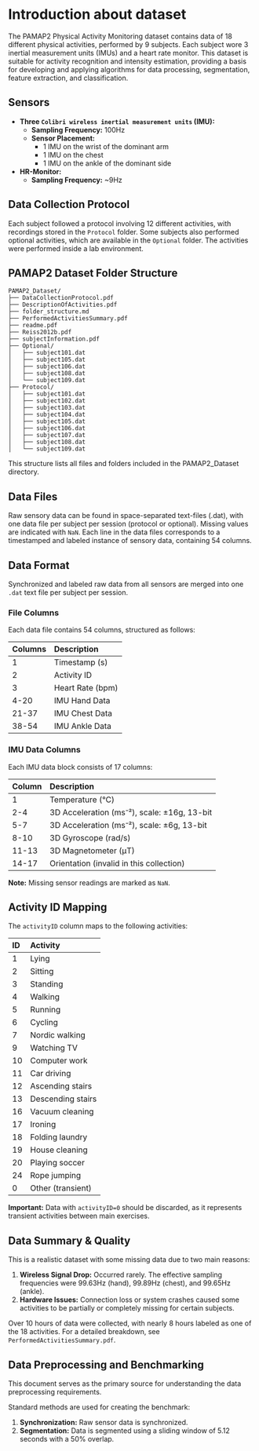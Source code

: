 # Introduction about dataset

The PAMAP2 Physical Activity Monitoring dataset contains data of 18 different physical activities, performed by 9 subjects. Each subject wore 3 inertial measurement units (IMUs) and a heart rate monitor. This dataset is suitable for activity recognition and intensity estimation, providing a basis for developing and applying algorithms for data processing, segmentation, feature extraction, and classification.

## Sensors

-   **Three `Colibri wireless inertial measurement units` (IMU):**
    -   **Sampling Frequency:** 100Hz
    -   **Sensor Placement:**
        -   1 IMU on the wrist of the dominant arm
        -   1 IMU on the chest
        -   1 IMU on the ankle of the dominant side
-   **HR-Monitor:**
    -   **Sampling Frequency:** ~9Hz

## Data Collection Protocol

Each subject followed a protocol involving 12 different activities, with recordings stored in the `Protocol` folder. Some subjects also performed optional activities, which are available in the `Optional` folder. The activities were performed inside a lab environment.

## PAMAP2 Dataset Folder Structure

```
PAMAP2_Dataset/
├── DataCollectionProtocol.pdf
├── DescriptionOfActivities.pdf
├── folder_structure.md
├── PerformedActivitiesSummary.pdf
├── readme.pdf
├── Reiss2012b.pdf
├── subjectInformation.pdf
├── Optional/
│   ├── subject101.dat
│   ├── subject105.dat
│   ├── subject106.dat
│   ├── subject108.dat
│   └── subject109.dat
├── Protocol/
│   ├── subject101.dat
│   ├── subject102.dat
│   ├── subject103.dat
│   ├── subject104.dat
│   ├── subject105.dat
│   ├── subject106.dat
│   ├── subject107.dat
│   ├── subject108.dat
│   └── subject109.dat
```

This structure lists all files and folders included in the PAMAP2_Dataset directory.

## Data Files

Raw sensory data can be found in space-separated text-files (.dat), with one data file per subject per session (protocol or optional). Missing values are indicated with `NaN`. Each line in the data files corresponds to a timestamped and labeled instance of sensory data, containing 54 columns.

## Data Format

Synchronized and labeled raw data from all sensors are merged into one `.dat` text file per subject per session.

### File Columns

Each data file contains 54 columns, structured as follows:

| Columns | Description              |
| :------ | :----------------------- |
| 1       | Timestamp (s)            |
| 2       | Activity ID              |
| 3       | Heart Rate (bpm)         |
| 4-20    | IMU Hand Data            |
| 21-37   | IMU Chest Data           |
| 38-54   | IMU Ankle Data           |

### IMU Data Columns

Each IMU data block consists of 17 columns:

| Column | Description                                         |
| :----- | :-------------------------------------------------- |
| 1      | Temperature (°C)                                    |
| 2-4    | 3D Acceleration (ms⁻²), scale: ±16g, 13-bit         |
| 5-7    | 3D Acceleration (ms⁻²), scale: ±6g, 13-bit          |
| 8-10   | 3D Gyroscope (rad/s)                                |
| 11-13  | 3D Magnetometer (μT)                                |
| 14-17  | Orientation (invalid in this collection)            |

**Note:** Missing sensor readings are marked as `NaN`.

## Activity ID Mapping

The `activityID` column maps to the following activities:

| ID | Activity            |
| :- | :------------------ |
| 1  | Lying               |
| 2  | Sitting             |
| 3  | Standing            |
| 4  | Walking             |
| 5  | Running             |
| 6  | Cycling             |
| 7  | Nordic walking      |
| 9  | Watching TV         |
| 10 | Computer work       |
| 11 | Car driving         |
| 12 | Ascending stairs    |
| 13 | Descending stairs   |
| 16 | Vacuum cleaning     |
| 17 | Ironing             |
| 18 | Folding laundry     |
| 19 | House cleaning      |
| 20 | Playing soccer      |
| 24 | Rope jumping        |
| 0  | Other (transient)   |

**Important:** Data with `activityID=0` should be discarded, as it represents transient activities between main exercises.

## Data Summary & Quality

This is a realistic dataset with some missing data due to two main reasons:
1.  **Wireless Signal Drop:** Occurred rarely. The effective sampling frequencies were 99.63Hz (hand), 99.89Hz (chest), and 99.65Hz (ankle).
2.  **Hardware Issues:** Connection loss or system crashes caused some activities to be partially or completely missing for certain subjects.

Over 10 hours of data were collected, with nearly 8 hours labeled as one of the 18 activities. For a detailed breakdown, see `PerformedActivitiesSummary.pdf`.

## Data Preprocessing and Benchmarking

This document serves as the primary source for understanding the data preprocessing requirements.

Standard methods are used for creating the benchmark:
1.  **Synchronization:** Raw sensor data is synchronized.
2.  **Segmentation:** Data is segmented using a sliding window of 5.12 seconds with a 50% overlap.



